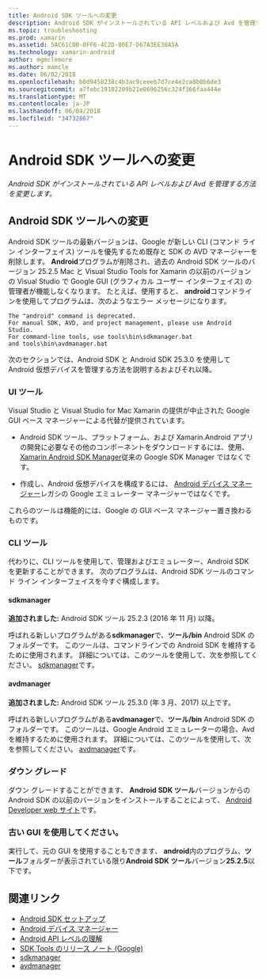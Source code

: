 ```yaml
---
title: Android SDK ツールへの変更
description: Android SDK がインストールされている API レベルおよび Avd を管理する方法を変更します。
ms.topic: troubleshooting
ms.prod: xamarin
ms.assetid: 5AC61C00-0FF6-4C2D-80E7-D67A3EE30A5A
ms.technology: xamarin-android
author: mgmclemore
ms.author: mamcle
ms.date: 06/02/2018
ms.openlocfilehash: b0d9458238c4b3ac9ceeeb7d7ce4e2ca8b0b6de3
ms.sourcegitcommit: a7febc19102209b21e0696256c324f366faa444e
ms.translationtype: MT
ms.contentlocale: ja-JP
ms.lasthandoff: 06/04/2018
ms.locfileid: "34732867"
---
```

# <a name="changes-to-the-android-sdk-tooling"></a>Android SDK ツールへの変更

_Android SDK がインストールされている API レベルおよび Avd を管理する方法を変更します。_

## <a name="changes-to-android-sdk-tooling"></a>Android SDK ツールへの変更

Android SDK ツールの最新バージョンは、Google が新しい CLI (コマンド ライン インターフェイス) ツールを優先するため既存と SDK の AVD マネージャーを削除します。 **Android**プログラムが削除され、過去の Android SDK ツールのバージョン 25.2.5 Mac と Visual Studio Tools for Xamarin の以前のバージョンの Visual Studio で Google GUI (グラフィカル ユーザー インターフェイス) の管理者が機能しなくなります。 たとえば、使用すると、 **android**コマンドラインを使用してプログラムは、次のようなエラー メッセージになります。

```shell
The "android" command is deprecated.
For manual SDK, AVD, and project management, please use Android Studio.
For command-line tools, use tools\bin\sdkmanager.bat
and tools\bin\avdmanager.bat
```

次のセクションでは、Android SDK と Android SDK 25.3.0 を使用して Android 仮想デバイスを管理する方法を説明するおよびそれ以降。

### <a name="ui-tools"></a>UI ツール

Visual Studio と Visual Studio for Mac Xamarin の提供が中止された Google GUI ベース マネージャーによる代替が提供されています。

-   Android SDK ツール、プラットフォーム、および Xamarin.Android アプリの開発に必要なその他のコンポーネントをダウンロードするには、使用、 [Xamarin Android SDK Manager](~/android/get-started/installation/android-sdk.md)従来の Google SDK Manager ではなくです。

-   作成し、Android 仮想デバイスを構成するには、 [Android デバイス マネージャー](~/android/get-started/installation/android-emulator/device-manager.md)レガシの Google エミュレーター マネージャーではなくです。

これらのツールは機能的には、Google の GUI ベース マネージャー置き換わるものです。

### <a name="cli-tools"></a>CLI ツール

代わりに、CLI ツールを使用して、管理およびエミュレーター、Android SDK を更新することができます。 次のプログラムは、Android SDK ツールのコマンド ライン インターフェイスを今すぐ構成します。

#### <a name="sdkmanager"></a>sdkmanager

**追加されました:** Android SDK ツール 25.2.3 (2016 年 11 月) 以降。

呼ばれる新しいプログラムがある**sdkmanager**で、**ツール/bin** Android SDK のフォルダーです。 このツールは、コマンドラインでの Android SDK を維持するために使用されます。 詳細については、このツールを使用して、次を参照してください。 [sdkmanager](https://developer.android.com/studio/command-line/sdkmanager.html)です。

#### <a name="avdmanager"></a>avdmanager

**追加されました:** Android SDK ツール 25.3.0 (年 3 月、2017) 以上です。

呼ばれる新しいプログラムがある**avdmanager**で、**ツール/bin** Android SDK のフォルダーです。 このツールは、Google Android エミュレーターの場合、Avd を維持するために使用されます。 詳細については、このツールを使用して、次を参照してください。 [avdmanager](https://developer.android.com/studio/command-line/avdmanager.html)です。

### <a name="downgrading"></a>ダウン グレード

ダウン グレードすることができます、 **Android SDK ツール**バージョンからの Android SDK の以前のバージョンをインストールすることによって、 [Android Developer web サイト](https://developer.android.com/studio/index.html)です。

### <a name="using-the-old-gui"></a>古い GUI を使用してください。

実行して、元の GUI を使用することもできます、 **android**内のプログラム、**ツール**フォルダーが表示されている限り**Android SDK ツール**バージョン**25.2.5**以下です。


## <a name="related-links"></a>関連リンク

- [Android SDK セットアップ](~/android/get-started/installation/android-sdk.md)
- [Android デバイス マネージャー](~/android/get-started/installation/android-emulator/device-manager.md)
- [Android API レベルの理解](~/android/app-fundamentals/android-api-levels.md)
- [SDK Tools のリリース ノート (Google)](https://developer.android.com/studio/releases/sdk-tools.html)
- [sdkmanager](https://developer.android.com/studio/command-line/sdkmanager.html)
- [avdmanager](https://developer.android.com/studio/command-line/avdmanager.html)
